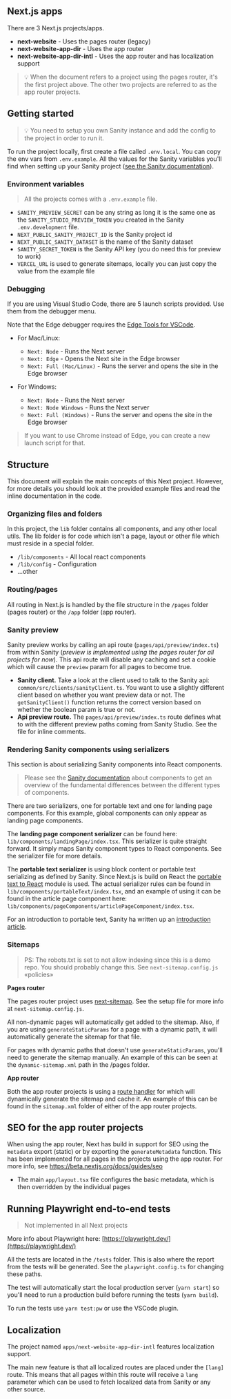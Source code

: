 ## Next.js apps

There are 3 Next.js projects/apps.

-   **next-website** - Uses the pages router (legacy)
-   **next-website-app-dir** - Uses the app router
-   **next-website-app-dir-intl** - Uses the app router and has localization support

> 💡 When the document refers to a project using the pages router, it's the first project above. The other two projects are referred to as the app router projects.

## Getting started

> 💡 You need to setup you own Sanity instance and add the config to the project in order to run it.

To run the project locally, first create a file called `.env.local`. You can copy the env vars from `.env.example`. All the values for the Sanity variables you'll find when setting up your Sanity project ([see the Sanity documentation](/docs/apps/sanity-studio)).

### Environment variables

> All the projects comes with a `.env.example` file.

-   `SANITY_PREVIEW_SECRET` can be any string as long it is the same one as the `SANITY_STUDIO_PREVIEW_TOKEN` you created in the Sanity `.env.development` file.
-   `NEXT_PUBLIC_SANITY_PROJECT_ID` is the Sanity project id
-   `NEXT_PUBLIC_SANITY_DATASET` is the name of the Sanity dataset
-   `SANITY_SECRET_TOKEN` is the Sanity API key (you do need this for preview to work)
-   `VERCEL_URL` is used to generate sitemaps, locally you can just copy the value from the example file

### Debugging

If you are using Visual Studio Code, there are 5 launch scripts provided. Use them from the debugger menu.

Note that the Edge debugger requires the [Edge Tools for VSCode](https://marketplace.visualstudio.com/items?itemName=ms-edgedevtools.vscode-edge-devtools).

-   For Mac/Linux:

    -   `Next: Node` - Runs the Next server
    -   `Next: Edge` - Opens the Next site in the Edge browser
    -   `Next: Full (Mac/Linux)` - Runs the server and opens the site in the Edge browser

-   For Windows:

    -   `Next: Node` - Runs the Next server
    -   `Next: Node Windows` - Runs the Next server
    -   `Next: Full (Windows)` - Runs the server and opens the site in the Edge browser

> If you want to use Chrome instead of Edge, you can create a new launch script for that.

## Structure

This document will explain the main concepts of this Next project. However, for more details you should look at the provided example files and read the inline documentation in the code.

### Organizing files and folders

In this project, the `lib` folder contains all components, and any other local utils. The lib folder is for code which isn't a page, layout or other file which must reside in a special folder.

-   `/lib/components` - All local react components
-   `/lib/config` - Configuration
-   ...other

### Routing/pages

All routing in Next.js is handled by the file structure in the `/pages` folder (pages router) or the `/app` folder (app router).

### Sanity preview

Sanity preview works by calling an api route (`pages/api/preview/index.ts`) from within Sanity (_preview is implemented using the pages router for all projects for now_). This api route will disable any caching and set a cookie which will cause the `preview` param for all pages to become true.

-   **Sanity client.** Take a look at the client used to talk to the Sanity api: `common/src/clients/sanityClient.ts`. You want to use a slightly different client based on whether you want preview data or not. The `getSanityClient()` function returns the correct version based on whether the boolean param is true or not.
-   **Api preview route.** The `pages/api/preview/index.ts` route defines what to with the different preview paths coming from Sanity Studio. See the file for inline comments.

### Rendering Sanity components using serializers

This section is about serializing Sanity components into React components.

> Please see the [Sanity documentation](/docs/apps/sanity-studio) about components to get an overview of the fundamental differences between the different types of components.

There are two serializers, one for portable text and one for landing page components. For this example, global components can only appear as landing page components.

The **landing page component serializer** can be found here: `lib/components/landingPage/index.tsx`. This serializer is quite straight forward. It simply maps Sanity component types to React components. See the serializer file for more details.

The **portable text serializer** is using block content or portable text serializing as defined by Sanity. Since Next.js is build on React the [portable text to React](https://github.com/portabletext/react-portabletext) module is used. The actual serializer rules can be found in `lib/components/portableText/index.tsx`, and an example of using it can be found in the article page component here: `lib/components/pageComponents/articlePageComponent/index.tsx`.

For an introduction to portable text, Sanity ha written up an [introduction article](https://www.sanity.io/guides/introduction-to-portable-text).

### Sitemaps

> PS: The robots.txt is set to not allow indexing since this is a demo repo. You should probably change this.
> See `next-sitemap.config.js` «policies»

**Pages router**

The pages router project uses [next-sitemap](https://www.npmjs.com/package/next-sitemap).
See the setup file for more info at `next-sitemap.config.js`.

All non-dynamic pages will automatically get added to the sitemap. Also, if you are using `generateStaticParams` for a page with a dynamic path, it will automatically generate the sitemap for that file.

For pages with dynamic paths that doesn't use `generateStaticParams`, you'll need to generate the sitemap manually. An example of this can be seen at the `dynamic-sitemap.xml` path in the /pages folder.

**App router**

Both the app router projects is using a [route handler](https://beta.nextjs.org/docs/routing/route-handlers) for which will dynamically generate the sitemap and cache it. An example of this can be found in the `sitemap.xml` folder of either of the app router projects.

## SEO for the app router projects

When using the app router, Next has build in support for SEO using the `metadata` export (static) or by exporting the `generateMetadata` function.
This has been implemented for all pages in the projects using the app router. For more info, see https://beta.nextjs.org/docs/guides/seo

-   The main `app/layout.tsx` file configures the basic metadata, which is then overridden by the individual pages

## Running Playwright end-to-end tests

> Not implemented in all Next projects

More info about Playwright here: [https://playwright.dev/](https://playwright.dev/)

All the tests are located in the `/tests` folder. This is also where the report from the tests will be generated. See the `playwright.config.ts` for changing these paths.

The test will automatically start the local production server (`yarn start`) so you'll need to run a production build before running the tests (`yarn build`).

To run the tests use `yarn test:pw` or use the VSCode plugin.

## Localization

The project named `apps/next-website-app-dir-intl` features localization support.

The main new feature is that all localized routes are placed under the `[lang]` route. This means that all pages within this route will receive a `lang` parameter which can be used to fetch localized data from Sanity or any other source.
